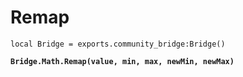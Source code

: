 # Remap



<pre class="language-lua"><code class="lang-lua">local Bridge = exports.community_bridge:Bridge()

<strong>Bridge.Math.Remap(value, min, max, newMin, newMax)
</strong>

</code></pre>
